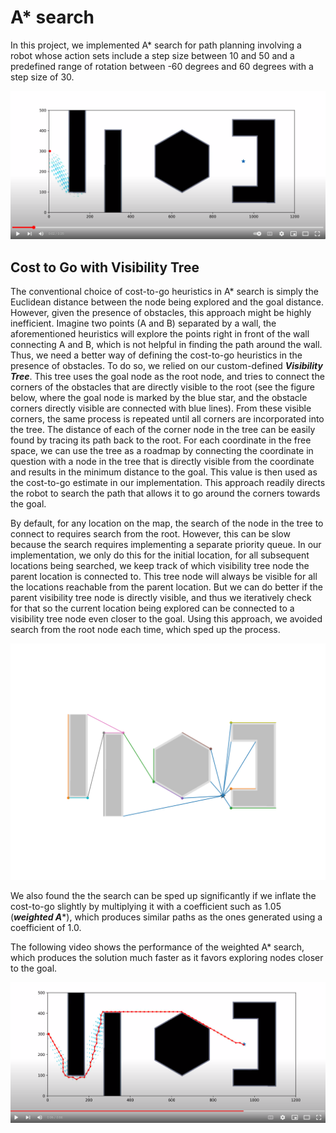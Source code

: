 # A* search

In this project, we implemented A* search for path planning involving a robot whose action sets include a step size between 10 and 50 and a predefined range of rotation between -60 degrees and 60 degrees with a step size of 30.

[![](demo1.png)](https://www.youtube.com/watch?v=dvfoaiE2gG0)

## Cost to Go with Visibility Tree
The conventional choice of cost-to-go heuristics in A* search is simply the Euclidean distance between the node being explored and the goal distance. However, given the presence of obstacles, this approach might be highly inefficient. Imagine two points (A and B) separated by a wall, the aforementioned heuristics will explore the points right in front of the wall connecting A and B, which is not helpful in finding the path around the wall. Thus, we need a better way of defining the cost-to-go heuristics in the presence of obstacles. To do so, we relied on our custom-defined ***Visibility Tree***. This tree uses the goal node as the root node, and tries to connect the corners of the obstacles that are directly visible to the root (see the figure below, where the goal node is marked by the blue star, and the obstacle corners directly visible are connected with blue lines). From these visible corners, the same process is repeated until all corners are incorporated into the tree. The distance of each of the corner node in the tree can be easily found by tracing its path back to the root. For each coordinate in the free space, we can use the tree as a roadmap by connecting the coordinate in question with a node in the tree that is directly visible from the coordinate and results in the minimum distance to the goal. This value is then used as the cost-to-go estimate in our implementation. This approach readily directs the robot to search the path that allows it to go around the corners towards the goal.

By default, for any location on the map, the search of the node in the tree to connect to requires search from the root. However, this can be slow because the search requires implementing a separate priority queue. In our implementation, we only do this for the initial location, for all subsequent locations being searched, we keep track of which visibility tree node the parent location is connected to. This tree node will always be visible for all the locations reachable from the parent location. But we can do better if the parent visibility tree node is directly visible, and thus we iteratively check for that so the current location being explored can be connected to a visibility tree node even closer to the goal. Using this approach, we avoided search from the root node each time, which sped up the process.

![](visibility_tree.png)

We also found the the search can be sped up significantly if we inflate the cost-to-go slightly by multiplying it with a coefficient such as 1.05 (***weighted A****), which produces similar paths as the ones generated using a coefficient of 1.0. 

The following video shows the performance of the weighted A* search, which produces the solution much faster as it favors exploring nodes closer to the goal. 

[![](demo2.png)](https://www.youtube.com/watch?v=GKf2qRzXEVM)

